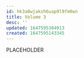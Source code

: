 ```yaml
---
id: hk3a0wjaksh6uap9l9fm0wn
title: Volume 3
desc: ''
updated: 1647595384913
created: 1647595143345
---
```


PLACEHOLDER